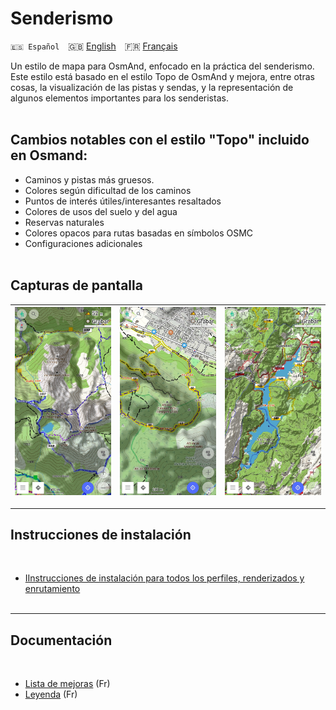 # Senderismo
`🇪🇸 Español`&emsp;🇬🇧 [English](README_EN.md)&emsp;🇫🇷 [Français](README.md)

Un estilo de mapa para OsmAnd, enfocado en la práctica del senderismo.
Este estilo está basado en el estilo Topo de OsmAnd y mejora, entre otras cosas, la visualización de las pistas y sendas, y la representación de algunos elementos importantes para los senderistas.<br><br>


## Cambios notables con el estilo "Topo" incluido en Osmand:

- Caminos y pistas más gruesos.
- Colores según dificultad de los caminos
- Puntos de interés útiles/interesantes resaltados
- Colores de usos del suelo y del agua
- Reservas naturales
- Colores opacos para rutas basadas en símbolos OSMC
- Configuraciones adicionales<br><br>


## Capturas de pantalla<br>

| <img src="Screenshots/Senderismo_1.jpg" width="250" /> | <img src="Screenshots/Senderismo_2.jpg" width="250" /> | <img src="Screenshots/Senderismo_3.jpg" width="250" /> |
|:------------------------------------------------------:|:------------------------------------------------------:|:------------------------------------------------------:|

---

## Instrucciones de instalación
<br>

- [IInstrucciones de instalación para todos los perfiles, renderizados y enrutamiento](https://github.com/OsmAnd-Rendering/.github/wiki/%F0%9F%87%AA%F0%9F%87%B8-Descargar-e-Instalar)
<br><br>

---

## Documentación
<br>

- [Lista de mejoras](https://github.com/OsmAnd-Rendering/Hiking/wiki/%F0%9F%87%AB%F0%9F%87%B7-Fran%C3%A7ais-Am%C3%A9liorations-du-style-par-rapport-%C3%A0-Topo-d%E2%80%99OsmAnd) (Fr)<br>
- [Leyenda](https://github.com/OsmAnd-Rendering/Hiking/wiki/%F0%9F%87%AB%F0%9F%87%B7-Fran%C3%A7ais-L%C3%A9gende) (Fr)<br>

